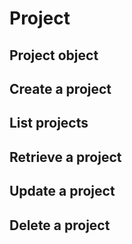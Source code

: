 # Project

## Project object

## Create a project

## List projects

## Retrieve a project

## Update a project

## Delete a project